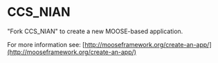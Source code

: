 CCS_NIAN
=====

"Fork CCS_NIAN" to create a new MOOSE-based application.

For more information see: [http://mooseframework.org/create-an-app/](http://mooseframework.org/create-an-app/)
